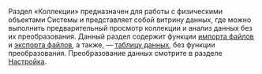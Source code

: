 Раздел «Коллекции» предназначен для работы с физическими объектами Системы и представляет собой витрину данных, где можно выполнить предварительный просмотр коллекции и анализ данных без их преобразования.
Данный раздел содержит функции [импорта файлов](Импорт%20файлов.md) и [экспорта файлов](Экспорт%20файлов.md), а также, — [таблицу данных](../4_Настройка/Преобразование%20данных/Таблица%20коллекции.md), без функции преобразования. Преобразование данных смотрите в разделе [Настройка](../4_Настройка/Настройка.md).
